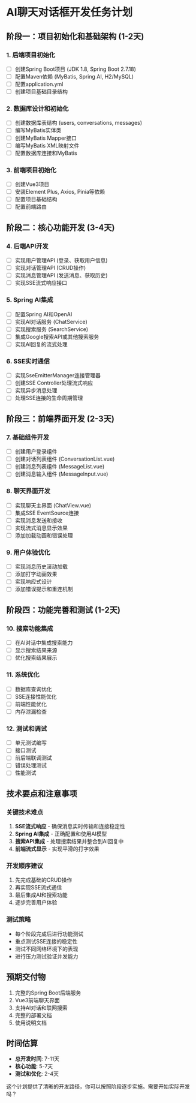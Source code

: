 # AI聊天对话框开发任务计划

## 阶段一：项目初始化和基础架构 (1-2天)

### 1. 后端项目初始化
- [ ] 创建Spring Boot项目 (JDK 1.8, Spring Boot 2.7.18)
- [ ] 配置Maven依赖 (MyBatis, Spring AI, H2/MySQL)
- [ ] 配置application.yml
- [ ] 创建项目基础目录结构

### 2. 数据库设计和初始化
- [ ] 创建数据库表结构 (users, conversations, messages)
- [ ] 编写MyBatis实体类
- [ ] 创建MyBatis Mapper接口
- [ ] 编写MyBatis XML映射文件
- [ ] 配置数据库连接和MyBatis

### 3. 前端项目初始化
- [ ] 创建Vue3项目
- [ ] 安装Element Plus, Axios, Pinia等依赖
- [ ] 配置项目基础结构
- [ ] 配置前端路由

## 阶段二：核心功能开发 (3-4天)

### 4. 后端API开发
- [ ] 实现用户管理API (登录、获取用户信息)
- [ ] 实现对话管理API (CRUD操作)
- [ ] 实现消息管理API (发送消息、获取历史)
- [ ] 实现SSE流式响应接口

### 5. Spring AI集成
- [ ] 配置Spring AI和OpenAI
- [ ] 实现AI对话服务 (ChatService)
- [ ] 实现搜索服务 (SearchService)
- [ ] 集成Google搜索API或其他搜索服务
- [ ] 实现AI回复的流式处理

### 6. SSE实时通信
- [ ] 实现SseEmitterManager连接管理器
- [ ] 创建SSE Controller处理流式响应
- [ ] 实现异步消息处理
- [ ] 处理SSE连接的生命周期管理

## 阶段三：前端界面开发 (2-3天)

### 7. 基础组件开发
- [ ] 创建用户登录组件
- [ ] 创建对话列表组件 (ConversationList.vue)
- [ ] 创建消息列表组件 (MessageList.vue)
- [ ] 创建消息输入组件 (MessageInput.vue)

### 8. 聊天界面开发
- [ ] 实现聊天主界面 (ChatView.vue)
- [ ] 集成SSE EventSource连接
- [ ] 实现消息发送和接收
- [ ] 实现流式消息显示效果
- [ ] 添加加载动画和错误处理

### 9. 用户体验优化
- [ ] 实现消息历史滚动加载
- [ ] 添加打字动画效果
- [ ] 实现响应式设计
- [ ] 添加错误提示和重连机制

## 阶段四：功能完善和测试 (1-2天)

### 10. 搜索功能集成
- [ ] 在AI对话中集成搜索能力
- [ ] 显示搜索结果来源
- [ ] 优化搜索结果展示

### 11. 系统优化
- [ ] 数据库查询优化
- [ ] SSE连接性能优化
- [ ] 前端性能优化
- [ ] 内存泄漏检查

### 12. 测试和调试
- [ ] 单元测试编写
- [ ] 接口测试
- [ ] 前后端联调测试
- [ ] 错误处理测试
- [ ] 性能测试

## 技术要点和注意事项

### 关键技术难点
1. **SSE流式响应** - 确保消息实时传输和连接稳定性
2. **Spring AI集成** - 正确配置和使用AI模型
3. **搜索API集成** - 处理搜索结果并整合到AI回复中
4. **前端流式显示** - 实现平滑的打字效果

### 开发顺序建议
1. 先完成基础的CRUD操作
2. 再实现SSE流式通信
3. 最后集成AI和搜索功能
4. 逐步完善用户体验

### 测试策略
- 每个阶段完成后进行功能测试
- 重点测试SSE连接的稳定性
- 测试不同网络环境下的表现
- 进行压力测试验证并发能力

## 预期交付物
1. 完整的Spring Boot后端服务
2. Vue3前端聊天界面
3. 支持AI对话和联网搜索
4. 完整的部署文档
5. 使用说明文档

## 时间估算
- **总开发时间**: 7-11天
- **核心功能**: 5-7天  
- **测试和优化**: 2-4天

这个计划提供了清晰的开发路径，你可以按照阶段逐步实施。需要开始实际开发吗？